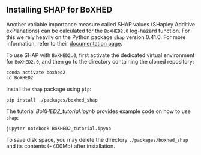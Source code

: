 ## Installing SHAP for BoXHED

Another variable importance measure called SHAP values (SHapley Additive exPlanations) can be calculated for the `BoXHED2.0` log-hazard function. For this we rely heavily on the Python package `shap` version 0.41.0. For more information, refer to their [documentation page](https://shap.readthedocs.io/en/latest/).

To use SHAP with `BoXHED2.0`, first activate the dedicated virtual environment for `BoXHED2.0`, and then go to the directory containing the cloned repository: 
```
conda activate boxhed2
cd BoXHED2
```

Install the `shap` package using `pip`:
```
pip install ./packages/boxhed_shap
```

The tutorial *BoXHED2_tutorial.ipynb* provides example code on how to use `shap`:
```
jupyter notebook BoXHED2_tutorial.ipynb
```

To save disk space, you may delete the directory `./packages/boxhed_shap` and its contents (~400Mb) after installation. 
